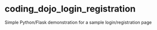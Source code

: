 # coding_dojo_login_registration
Simple Python/Flask demonstration for a sample login/registration page
